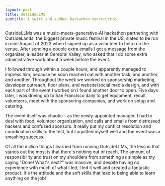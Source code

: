 ```yaml
---
layout: post
title: OutsideLLMS
subtitle: A swift and sudden hackathon construction
---
```

OutsideLLMs was a music-meets-generative-AI hackathon partnering with OutsideLands, the biggest private music festival in the US, slated to be run in mid-August of 2023 when I signed up as a volunteer to help run the venue. After sending a couple extra emails I got a message from the organizer, a leader at Cerebral Valley, who asked that I do some extra administrative work about a week before the event.

I followed through within a couple hours, and apparently managed to impress him, because he soon reached out with another task, and another, and another. Throughout the week we worked on sponsorship marketing, developer outreach, floor plans, and website/social media design, and with each part of the event I worked on I found another door to open. Five days later, I was driving up to San Francisco daily to get equipment, recuit volunteers, meet with the sponsoring companies, and work on setup and catering.

The event itself was chaotic - as the newly-appointed manager, I had to deal with food, volunteer organization, and calls and emails from distressed hackers and confused sponsors. It really put my conflict resolution and coordination skills to the test, but I aquitted myself well and the event was a smashing success. 

Of all the million things I learned from running OutsideLLMs, the lesson that stands out the most is that there's nothing out of reach. The amount of responsibility and trust on my shoulders from something as simple as my saying "Done! What's next?" was massive, and despite having no experience with much of what I led, I led it well and created a fantastic product. It's the attitude and the soft skills that lead to being able to learn anything on the job!
